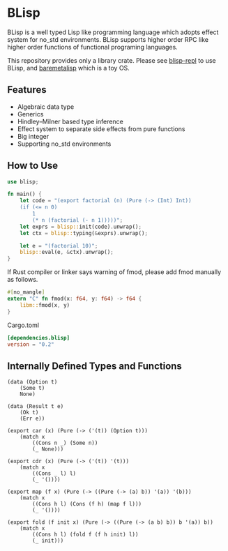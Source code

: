 # BLisp

BLisp is a well typed Lisp like programming language which adopts effect system for no_std environments.
BLisp supports higher order RPC like higher order functions of functional programing languages.

This repository provides only a library crate.
Please see [blisp-repl](https://github.com/ytakano/blisp-repl) to use BLisp,
and [baremetalisp](https://github.com/ytakano/baremetalisp) which is a toy OS.

## Features

- Algebraic data type
- Generics
- Hindley–Milner based type inference
- Effect system to separate side effects from pure functions
- Big integer
- Supporting no_std environments

## How to Use

```rust
use blisp;

fn main() {
    let code = "(export factorial (n) (Pure (-> (Int) Int))
    (if (<= n 0)
        1
        (* n (factorial (- n 1)))))";
    let exprs = blisp::init(code).unwrap();
    let ctx = blisp::typing(&exprs).unwrap();

    let e = "(factorial 10)";
    blisp::eval(e, &ctx).unwrap();
}
```

If Rust compiler or linker says warning of fmod,
please add fmod manually as follows.

```rust
#[no_mangle]
extern "C" fn fmod(x: f64, y: f64) -> f64 {
    libm::fmod(x, y)
}
```

Cargo.toml

```toml
[dependencies.blisp]
version = "0.2"
```

## Internally Defined Types and Functions

```common-lisp
(data (Option t)
    (Some t)
    None)

(data (Result t e)
    (Ok t)
    (Err e))

(export car (x) (Pure (-> ('(t)) (Option t)))
    (match x
        ((Cons n _) (Some n))
        (_ None)))

(export cdr (x) (Pure (-> ('(t)) '(t)))
    (match x
        ((Cons _ l) l)
        (_ '())))

(export map (f x) (Pure (-> ((Pure (-> (a) b)) '(a)) '(b)))
    (match x
        ((Cons h l) (Cons (f h) (map f l)))
        (_ '())))

(export fold (f init x) (Pure (-> ((Pure (-> (a b) b)) b '(a)) b))
    (match x
        ((Cons h l) (fold f (f h init) l))
        (_ init)))
```
